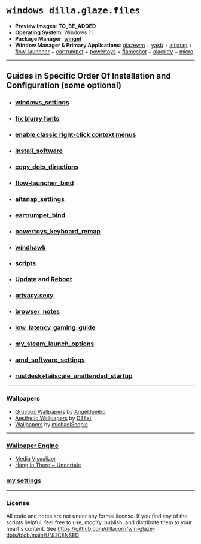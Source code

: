 # `windows dilla.glaze.files`
- **Preview Images**: **TO_BE_ADDED**
- **Operating System**: Windows 11
- **Package Manager**: [**winget**](https://winget.run/)
- **Window Manager & Primary Applications**: [glazewm](https://github.com/glzr-io/glazewm) + [yasb](https://github.com/amnweb/yasb) + [altsnap](https://github.com/RamonUnch/AltSnap) + [flow-launcher](https://github.com/Flow-Launcher/Flow.Launcher) + [eartrumpet](https://github.com/File-New-Project/EarTrumpet) + [powertoys](https://github.com/microsoft/PowerToys) + [flameshot](https://github.com/flameshot-org/flameshot) + [alacritty](https://github.com/alacritty/alacritty) + [micro](https://github.com/zyedidia/micro)
---
## Guides in Specific Order Of Installation and Configuration (some optional)
- ### [**windows_settings**](https://github.com/dillacorn/win-glaze-dots/blob/main/windows_settings.md)
- ### [**fix blurry fonts**](https://www.youtube.com/watch?v=YRqoVG-ApSI)
- ### [**enable classic right-click context menus**](https://winaero.com/how-to-enable-full-context-menus-in-windows-11/#Enable_the_classic_context_menus_manually_in_Windows_11)
- ### [**install_software**](https://github.com/dillacorn/win-glaze-dots/blob/main/install_software.md)
- ### [**copy_dots_directions**](https://github.com/dillacorn/win-glaze-dots/blob/main/copy_dots_directions.md)
- ### [**flow-launcher_bind**](https://github.com/dillacorn/win-glaze-dots/blob/main/flow-launcher_bind.png)
- ### [**altsnap_settings**](https://github.com/dillacorn/win-glaze-dots/blob/main/altsnap_settings.md)
- ### [**eartrumpet_bind**](https://github.com/dillacorn/win-glaze-dots/blob/main/eartrumpet_bind.png)
- ### [**powertoys_keyboard_remap**](https://github.com/dillacorn/win-glaze-dots/blob/main/powertoys.md)
- ### [**windhawk**](https://github.com/dillacorn/win-glaze-dots/blob/main/windhawk.md)
- ### [**scripts**](https://github.com/dillacorn/win-glaze-dots/tree/main/scripts)
- ### [**Update**](https://support.microsoft.com/en-us/windows/windows-update-faq-8a903416-6f45-0718-f5c7-375e92dddeb2) and [**Reboot**](https://support.microsoft.com/en-us/windows/restart-reboot-your-pc-110262aa-fc79-1c33-7b00-c140ae3a6dac)
- ### [**privacy.sexy**](https://github.com/dillacorn/win-glaze-dots/blob/main/privacy.sexy.md)
- ### [**browser_notes**](https://github.com/dillacorn/win-glaze-dots/tree/main/browser_notes)
- ### [**low_latency_gaming_guide**](https://github.com/dillacorn/win-glaze-dots/blob/main/low_latency_gaming_guide.md)
- ### [**my_steam_launch_options**](https://github.com/dillacorn/win-glaze-dots/blob/main/steam_launch_options.md)
- ### [**amd_software_settings**](https://github.com/dillacorn/win-glaze-dots/blob/main/amd_software_settings.md)
- ### [**rustdesk+tailscale_unattended_startup**](https://github.com/dillacorn/win-glaze-dots/blob/main/rustdesk+tailscale_unattended_startup.md)
---
### Wallpapers
- [Gruvbox Wallpapers](https://github.com/AngelJumbo/gruvbox-wallpapers) by [AngelJumbo](https://github.com/AngelJumbo)
- [Aesthetic Wallpapers](https://github.com/D3Ext/aesthetic-wallpapers) by [D3Ext](https://github.com/D3Ext)
- [Wallpapers](https://github.com/michaelScopic/Wallpapers) by [michaelScopic](https://github.com/michaelScopic)
---
### [Wallpaper Engine](https://store.steampowered.com/app/431960/Wallpaper_Engine)
- [Media Visualizer](https://steamcommunity.com/sharedfiles/filedetails/?id=2890984249)
- [Hang In There ~ Undertale](https://steamcommunity.com/sharedfiles/filedetails/?id=919213241)

### [my settings](https://github.com/dillacorn/win-glaze-dots/tree/main/ScreenShots_For_Guides/wallpaper_engine)
---
### License
All code and notes are not under any formal license. If you find any of the scripts helpful, feel free to use, modify, publish, and distribute them to your heart's content. See https://github.com/dillacorn/win-glaze-dots/blob/main/UNLICENSED
